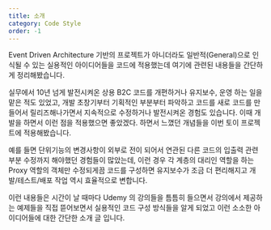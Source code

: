 ```yaml
---
title: 소개
category: Code Style
order: -1
---
```


Event Driven Architecture 기반의 프로젝트가 아니더라도 일반적(General)으로 인식될 수 있는 실용적인 아이디어들을 코드에 적용했는데 여기에 관련된 내용들을 간단하게 정리해봤습니다.<br>

실무에서 10년 넘게 발전시켜온 상용 B2C 코드를 개편하거나 유지보수, 운영 하는 일을 맡은 적도 있었고, 개발 초창기부터 기획적인 부분부터 파악하고 코드를 새로 코드를 만들어서 릴리즈해나가면서 지속적으로 수정하거나 발전시켜온 경험도 있습니다. 이때 개발을 하면서 이런 점을 적용했으면 좋았겠다. 하면서 느꼈던 개념들을 이번 토이 프로젝트에 적용해봤습니다.<br>

예를 들면 단위기능의 변경사항이 외부로 전이 되어서 연관된 다른 코드의 입출력 관련 부분 수정까지 해야했던 경험들이 많았는데, 이런 경우 각 계층의 대리인 역할을 하는 Proxy 역할의 객체만 수정되게끔 코드를 구성하면 유지보수가 조금 더 편리해지고 개발/테스트/배포 작업 역시 효율적으로 변합니다. <br>

이런 내용들은 시간이 날 때마다 Udemy 의 강의들을 틈틈히 들으면서 강의에서 제공하는 예제들을 직접 뜯어보면서 실용적인 코드 구성 방식들을 알게 되었고 이런 소소한 아이디어들에 대한 간단한 소개 글 입니다.<br>
<br>

